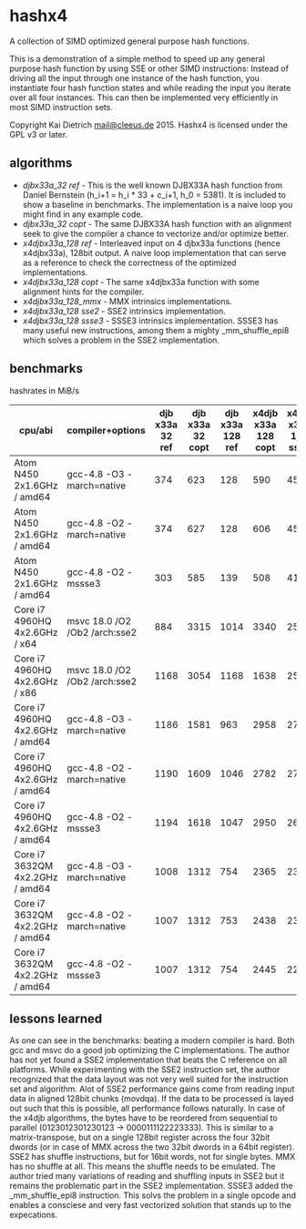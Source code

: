 hashx4
======

A collection of SIMD optimized general purpose hash functions.

This is a demonstration of a simple method to speed up any general
purpose hash function by using SSE or other SIMD instructions:
Instead of driving all the input through
one instance of the hash function, you instantiate four hash
function states and while reading the input you iterate over
all four instances. This can then be implemented very efficiently
in most SIMD instruction sets.

Copyright Kai Dietrich <mail@cleeus.de> 2015.
Hashx4 is licensed under the GPL v3 or later.


algorithms
----------

* *djbx33a\_32 ref* - This is the well known DJBX33A hash function from Daniel Bernstein (h\_i+1 = h\_i * 33 + c\_i+1, h\_0 = 5381).
	It is included to show a baseline in benchmarks. The implementation is a naive loop you might find in any example code.
* *djbx33a\_32 copt* - The same DJBX33A hash function with an alignment seek
	to give the compiler a chance to vectorize and/or optimize better.
* *x4djbx33a\_128 ref* - Interleaved input on 4 djbx33a functions (hence x4djbx33a), 128bit output.
	A naive loop implementation that can serve as
	a reference to check the correctness of the optimized implementations.
* *x4djbx33a\_128 copt* - The same x4djbx33a function with some alignment hints for the compiler.
* *x4djbx33a\_128_mmx* - MMX intrinsics implementations.
* *x4djbx33a\_128 sse2* - SSE2 intrinsics implementation.
* *x4djbx33a\_128 ssse3* - SSSE3 intrinsics implementation. SSSE3 has many useful new instructions, among them a mighty \_mm\_shuffle\_epi8
	which solves a problem in the SSE2 implementation.

benchmarks
----------

hashrates in MiB/s

| cpu/abi | compiler+options | djb x33a 32 ref | djb x33a 32 copt | djb x33a 128 ref | x4djb x33a 128 copt | x4djb x33a 128 sse2 | x4djb x33a 128 ssse3 |
|---------------------------------|-------------------------------|------|------|------|------|------|------|
| Atom N450 2x1.6GHz / amd64      | gcc-4.8 -O3 -march=native     |  374 |  623 |  128 |  590 |  452 |  954 |
| Atom N450 2x1.6GHz / amd64      | gcc-4.8 -O2 -march=native     |  374 |  627 |  128 |  606 |  452 | 1024 |
| Atom N450 2x1.6GHz / amd64      | gcc-4.8 -O2 -mssse3           |  303 |  585 |  139 |  508 |  414 |  915 |
| Core i7 4960HQ 4x2.6GHz / x64   | msvc 18.0 /O2 /Ob2 /arch:sse2 |  884 | 3315 | 1014 | 3340 | 2581 | 6272 |
| Core i7 4960HQ 4x2.6GHz / x86   | msvc 18.0 /O2 /Ob2 /arch:sse2 | 1168 | 3054 | 1168 | 1638 | 2586 | 6297 |
| Core i7 4960HQ 4x2.6GHz / amd64 | gcc-4.8 -O3 -march=native     | 1186 | 1581 |  963 | 2958 | 2723 | 6829 |
| Core i7 4960HQ 4x2.6GHz / amd64 | gcc-4.8 -O2 -march=native     | 1190 | 1609 | 1046 | 2782 | 2714 | 6869 |
| Core i7 4960HQ 4x2.6GHz / amd64 | gcc-4.8 -O2 -mssse3           | 1194 | 1618 | 1047 | 2950 | 2643 | 7044 |
| Core i7 3632QM 4x2.2GHz / amd64 | gcc-4.8 -O3 -march=native     | 1008 | 1312 |  754 | 2365 | 2371 | 5053 |
| Core i7 3632QM 4x2.2GHz / amd64 | gcc-4.8 -O2 -march=native     | 1007 | 1312 |  753 | 2438 | 2371 | 5058 |
| Core i7 3632QM 4x2.2GHz / amd64 | gcc-4.8 -O2 -mssse3           | 1007 | 1312 |  754 | 2445 | 2251 | 5188 |


lessons learned
---------------

As one can see in the benchmarks: beating a modern compiler is hard. Both gcc and msvc do a good job optimizing
the C implementations. The author has not yet found a SSE2 implementation that beats the C reference on all
platforms. While experimenting with the SSE2 instruction set, the author recognized that the data layout was not very
well suited for the instruction set and algorithm.
Alot of SSE2 performance gains come from reading input data in
aligned 128bit chunks (movdqa). If the data to be processed is layed out such that this is possible,
all performance follows naturally.
In case of the x4djb algorithms, the bytes have to be reordered from sequential to parallel
(0123012301230123 -> 0000111122223333).
This is similar to a matrix-transpose, but on a single 128bit register across the four 32bit dwords
(or in case of MMX across the two 32bit dwords in a 64bit register).
SSE2 has shuffle instructions, but for 16bit words, not for single bytes. MMX has no shuffle at all.
This means the shuffle needs to be emulated.
The author tried many variations of reading and shuffling inputs in SSE2 but it
remains the problematic part in the SSE2 implementation. SSSE3 added the \_mm\_shuffle\_epi8 instruction.
This solvs the problem in a single opcode and enables a consciese and very fast
vectorized solution that stands up to the expecations.


